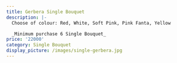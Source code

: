 ```yaml
---
title: Gerbera Single Bouquet
description: |-
  Choose of colour: Red, White, Soft Pink, Pink Fanta, Yellow

  _Minimum purchase 6 Single Bouquet_
price: '22000'
category: Single Bouquet
display_picture: /images/single-gerbera.jpg
---
```


